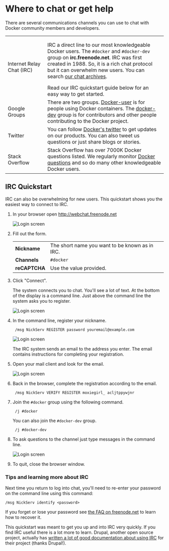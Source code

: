 <!--[metadata]>
+++
title = "Where to chat or get help"
description = "Describes Docker's communication channels"
keywords = ["IRC, Google group, Twitter, blog,  Stackoverflow"]
[menu.main]
parent = "mn_opensource"
+++
<![end-metadata]-->

<style type="text/css">
/* @TODO add 'no-zebra' table-style to the docs-base stylesheet */
/* Table without "zebra" striping */
.content-body table.no-zebra tr {
  background-color: transparent;
}
</style>

# Where to chat or get help

There are several communications channels you can use to chat with Docker
community members and developers.

<table>
  <col width="25%">
  <col width="75%">
  <tr>
    <td>Internet Relay Chat (IRC)</th>
    <td>
      <p>
        IRC a direct line to our most knowledgeable Docker users.
        The <code>#docker</code> and <code>#docker-dev</code> group on 
        <strong>irc.freenode.net</strong>. IRC was first created in 1988. 
        So, it is a rich chat protocol but it can overwhelm new users. You can search
        <a href="https://botbot.me/freenode/docker/#" target="_blank">our chat archives</a>.
      </p>
      Read our IRC quickstart guide below for an easy way to get started.
    </td>
  </tr>
  <tr>
    <td>Google Groups</td>
    <td>
      There are two groups.
      <a href="https://groups.google.com/forum/#!forum/docker-user" target="_blank">Docker-user</a>
      is for people using Docker containers. 
      The <a href="https://groups.google.com/forum/#!forum/docker-dev" target="_blank">docker-dev</a> 
      group is for contributors and other people contributing to the Docker 
      project.
    </td>
  </tr>
  <tr>
    <td>Twitter</td>
    <td>
      You can follow <a href="https://twitter.com/docker/" target="_blank">Docker's twitter</a>
      to get updates on our products. You can also tweet us questions or just 
      share blogs or stories.
    </td>
  </tr>
  <tr>
    <td>Stack Overflow</td>
    <td>
      Stack Overflow has over 7000K Docker questions listed. We regularly 
      monitor <a href="http://stackoverflow.com/search?tab=newest&q=docker" target="_blank">Docker questions</a>
      and so do many other knowledgeable Docker users.
    </td>
  </tr>
</table>


## IRC Quickstart

IRC can also be overwhelming for new users. This quickstart shows you 
the easiest way to connect to IRC. 

1. In your browser open <a href="http://webchat.freenode.net" target="_blank">http://webchat.freenode.net</a>

    ![Login screen](/project/images/irc_connect.png)


2. Fill out the form.

    <table class="no-zebra" style="width: auto">
      <tr>
        <td><b>Nickname</b></td>
        <td>The short name you want to be known as in IRC.</td>
      </tr>
      <tr>
        <td><b>Channels</b></td>
        <td><code>#docker</code></td>
      </tr>
      <tr>
        <td><b>reCAPTCHA</b></td>
        <td>Use the value provided.</td>
      </tr>
    </table>

3. Click "Connect".

    The system connects you to chat. You'll see a lot of text. At the bottom of
    the display is a command line. Just above the command line the system asks 
    you to register.

    ![Login screen](/project/images/irc_after_login.png)


4. In the command line, register your nickname.

        /msg NickServ REGISTER password youremail@example.com

    ![Login screen](/project/images/register_nic.png)

    The IRC system sends an email to the address you
    enter. The email contains instructions for completing your registration.

5. Open your mail client and look for the email.

    ![Login screen](/project/images/register_email.png)

6. Back in the browser, complete the registration according to the email.

        /msg NickServ VERIFY REGISTER moxiegirl_ acljtppywjnr

7. Join the `#docker` group using the following command.

        /j #docker

    You can also join the `#docker-dev` group.

        /j #docker-dev

8. To ask questions to the channel just type messages in the command line.

	![Login screen](/project/images/irc_chat.png)

9. To quit, close the browser window.


### Tips and learning more about IRC

Next time you return to log into chat, you'll need to re-enter your password 
on the command line using this command:

    /msg NickServ identify <password>

If you forget or lose your password see <a
href="https://freenode.net/faq.shtml#sendpass" target="_blank">the FAQ on
freenode.net</a> to learn how to recover it.

This quickstart was meant to get you up and into IRC very quickly. If you find 
IRC useful there is a lot more to learn. Drupal, another open source project, 
actually has <a href="https://www.drupal.org/irc/setting-up" target="_blank">
written a lot of good documentation about using IRC</a> for their project 
(thanks Drupal!).

